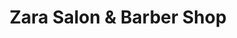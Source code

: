 ---
title: "Zara Salon & Barber Shop"
url: /north-hills/zara-salon-und-barber-shop/
shop: Friseur
---